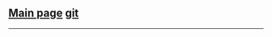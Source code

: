 ## [Main page](https://minhmocmeo.github.io) [git](https://github.com/minhmocmeo/minhmocmeo.github.io)
---